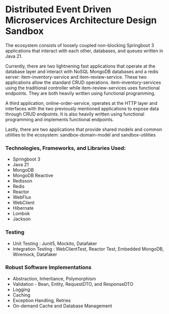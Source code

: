 # Distributed Event Driven Microservices Architecture Design Sandbox
The ecosystem consists of loosely coupled non-blocking Springboot 3 applications that interact with each other, databases, and queues written in Java 21.

Currently, there are two lightnening fast applications that operate at the database layer and interact with NoSQL MongoDB databases and a redis server: item-inventory-service and item-review-service. These two applications allow the standard CRUD operations. item-inventory-services using the traditional controller while item-review-services uses functional endpoints. They are both heavily written using functional programming.

A third application, online-order-service, operates at the HTTP layer and interfaces with the two previously mentioned applications to expose data through CRUD endpoints. It is also heavily written using functional programming and implements functional endpoints.

Lastly, there are two applications that provide shared models and common utilities to the ecosystem: sandbox-domain-model and sandbox-utilities

### Technologies, Frameworks, and Libraries Used:
- Springboot 3
- Java 21
- MongoDB
- MongoDB Reactive
- Redisson
- Redis
- Reactor
- WebFlux
- WebClient
- Hibernate
- Lombok
- Jackson

### Testing
- Unit Testing : Junit5, Mockito, Datafaker
- Integration Testing : WebClientTest, Reactor Test, Embedded MongoDB, Wiremock, Datafaker

### Robust Software Implementations
- Abstraction, Inheritance, Polymorphism 
- Validation - Bean, Entity, RequestDTO, and ResponseDTO
- Logging
- Caching
- Exception Handling, Retries
- On-demand Cache and Database Management
